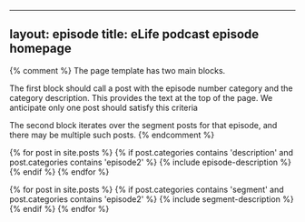 
---
layout: episode
title: eLife podcast episode homepage
---

{% comment %} 
The page template has two main blocks. 

The first block should call a post with the episode number category and the category description.
This provides the text at the top of the page. We anticipate only one post should satisfy this criteria

The second block iterates over the segment posts for that episode, and there may be multiple such posts.
{% endcomment %}

{% for post in site.posts %}
    {% if post.categories contains 'description' and post.categories contains 'episode2' %}
		{% include episode-description %}
    {% endif %}
{% endfor %}

{% for post in site.posts %}
    {% if post.categories contains 'segment' and post.categories contains 'episode2' %}
        {% include segment-description %}
    {% endif %}
{% endfor %}

